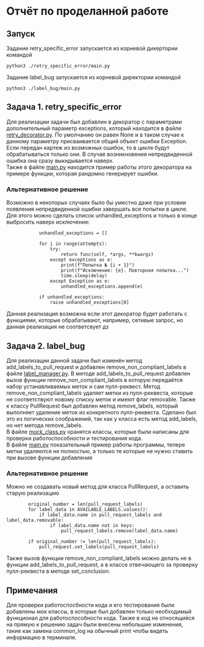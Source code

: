# Отчёт по проделанной работе

## Запуск
Задание retry_specific_error запускается из корневой дикертории командой
```
python3 ./retry_specific_error/main.py
```
Задание label_bug запускается из корневой директории командой
```
python3 ./label_bug/main.py
```

## Задача 1. retry_specific_error
Для реализации задачи был добавлин в декоратор с параметрами дополнительный параметр exceptions, который находится в файле [retry_decorator.py](retry_specific_error/retry_decorator.py). По умолчанию он равен None и в таком случае к данному параметру присваивается общий объект ошибки Exception. Если передан картеж из возможных ошибок, то в цикле будут обрабатываться только они. В случае возникновения непредвиденной ошибка она сразу выкидывается наверх.<br/> 
Также в файле [main.py](retry_specific_error/main.py) находится пример работы этого декоратора на примере функции, которая рандомно генерирует ошибки.
### Альтернативное решение
Возможно в некоторых случаях было бы уместно даже при условии появления непредвиденной ошибки завершать все попытки в цикле. Для этого можно сделать список unhandled_exceptions и только в конце выбросить наверх исключение:
```
            unhandled_exceptions = []

            for i in range(attempts):
                try:
                    return func(self, *args, **kwargs)
                except exceptions as e:
                    print(f"Попытка № {i + 1}")
                    print(f"Исключение: {e}. Повторная попытка...")
                    time.sleep(delay)
                except Exception as e:
                    unhandled_exceptions.append(e)

            if unhandled_exceptions:
                raise unhandled_exceptions[0]
```
Данная реализация возможна если этот декоратор будет работать с функциями, которые обрабатывают, например, сетивые запрос, но данная реализация не соответсвует дз

## Задача 2. label_bug
Для реализации данной задачи был изменён метод add_labels_to_pull_request и добавлен remove_non_compliant_labels в файле [label_manager.py](label_bug/label_manager.py). В методе add_labels_to_pull_request добавлен вызов функции remove_non_compliant_labels в которую передаётся набор устанавливаемых меток и сам пулл-реквест. Метод remove_non_compliant_labels удаляет метки из пулл-реквеста, которые не соответствуют новому списку меток и имеют флаг removable. Также к классу PullRequest был добавлен метод remove_labels, который выполняет удаление меток из конкретного пулл-реквеста. Сделано был это из логических соображений, так как у класса есть метод add_labels, но нет метода remove_labels. <br/> 
В файле [mock_class.py](label_bug/mock_class.py) хранятся классы, которые были написаны для проверки работоспособности и тестирования кода.<br/> 
В файле [main.py](label_bug/main.py) показательный пример работы программы, тепере метки удаляются не полностью, а только те которые не нужно ставить при вызове функции добавления
### Альтернативное решение
Можно не создавать новый метод для класса PullRequest, а оставить старую реализацию
```
        original_number = len(pull_request_labels)
        for label_data in AVAILABLE_LABELS.values():
            if label_data.name in pull_request_labels and label_data.removable:
                if label_data.name not in keys:
                    pull_request_labels.remove(label_data.name)

        if original_number != len(pull_request_labels):
            pull_request.set_labels(pull_request_labels)
```
Также вызов функции remove_non_compliant_labels можно делать не в функции add_labels_to_pull_request, а в классе отвечающего за проверку пулл-реквеста в методе set_conclusion.

## Примечания 
Для проверки работоспосбности кода и его тестирования были добавлены мок классы, в которые был добавлен только необходимый функционал для работоспособности
кода. Также в код не относящийся на прямую к решению задач были внесены небольшие изменения, такие как замена common_log на обычный print чтобы видеть 
информацию в терминале.
